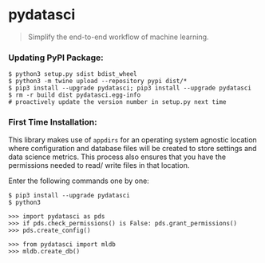 # pydatasci

> Simplify the end-to-end workflow of machine learning.


### Updating PyPI Package:
```
$ python3 setup.py sdist bdist_wheel
$ python3 -m twine upload --repository pypi dist/*
$ pip3 install --upgrade pydatasci; pip3 install --upgrade pydatasci
$ rm -r build dist pydatasci.egg-info
# proactively update the version number in setup.py next time
```

### First Time Installation:
This library makes use of `appdirs` for an operating system agnostic location where configuration and database files will be created to store settings and data science metrics. This process also ensures that you have the permissions needed to read/ write files in that location. 

Enter the following commands one by one:
```
$ pip3 install --upgrade pydatasci
$ python3

>>> import pydatasci as pds
>>> if pds.check_permissions() is False: pds.grant_permissions()
>>> pds.create_config()

>>> from pydatasci import mldb
>>> mldb.create_db()
```